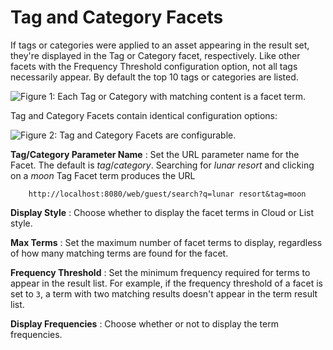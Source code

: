 # Tag and Category Facets [](id=tag-and-category-facets)

If tags or categories were applied to an asset appearing in the result set,
they're displayed in the Tag or Category facet, respectively. Like other facets
with the Frequency Threshold configuration option, not all tags necessarily
appear. By default the top 10 tags or categories are listed.

![Figure 1: Each Tag or Category with matching content is a facet term.](../../../images/search-tag-facet.png)

Tag and Category Facets contain identical configuration options:

![Figure 2: Tag and Category Facets are configurable.](../../../images/search-tag-facet-config.png)

**Tag/Category Parameter Name**
: Set the URL parameter name for the Facet. The default is *tag*/*category*.
Searching for *lunar resort* and clicking on a *moon* Tag Facet term produces
the URL

        http://localhost:8080/web/guest/search?q=lunar resort&tag=moon

**Display Style**
: Choose whether to display the facet terms in Cloud or List style.

**Max Terms**
: Set the maximum number of facet terms to display, regardless of how many
matching terms are found for the facet.

**Frequency Threshold**
: Set the minimum frequency required for terms to appear in the result list. For
example, if the frequency threshold of a facet is set to `3`, a term with two
matching results doesn't appear in the term result list.

**Display Frequencies**
: Choose whether or not to display the term frequencies.

